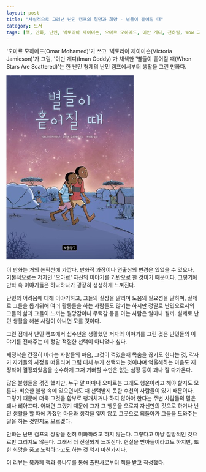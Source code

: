 ```yaml
---
layout: post
title: "사실적으로 그려낸 난민 캠프의 절망과 희망 - 별들이 흩어질 때"
category: 도서
tags: [책, 만화, 난민, 빅토리아 제이미슨, 오마르 모하메드, 이만 게디, 전하림, Wow 그래픽노블, 보물창고, 푸른책들, 북카페 책과 콩나무, 서평]
---
```


'오마르 모하메드(Omar Mohamed)'가 쓰고
'빅토리아 제이미슨(Victoria Jamieson)'가 그림,
'이만 게디(Iman Geddy)'가 채색한
'별들이 흩어질 때(When Stars Are Scattered)'는
한 난민 형제의 난민 캠프에서부터 생활을 그린 만화다.

![표지](/images/book/when-stars-are-scattered-comic-book-h480.jpg)

이 만화는 거의 논픽션에 가깝다.
만화적 과장이나 연출상의 변경은 있었을 수 있으나,
기본적으로는 저자인 '오마르' 자신의 이야기를 기반으로 한 것이기 때문이다.
그렇기에 만화 속 이야기들은 하나하나가 굉장히 생생하게 느껴진다.

난민의 어려움에 대해 이야기하고,
그들의 실상을 알리며 도움의 필요성을 말하며,
실제로 그들을 돕기위해 여러 활동들을 하는 사람들도 많기는 하지만
정말로 난민으로서의 그들의 삶과 그들이 느끼는 절망감이나 무력감 등을 아는 사람은 얼마나 될까.
실제로 난민 생활을 해본 사람이 아니면 모를 것이다.

그런 점에서 난민 캠프에서 십수년을 생활했던 저자의 이야기를 그린 것은
난민들의 이야기를 전해주는 데 정말 적절한 선택이 아니었나 싶다.

재정착을 간절히 바라는 사람들의 마음,
그것이 꺽였을때 목숨을 끊기도 한다는 것,
각자가 자기들의 사정을 떠올리며 그럼 대체 누가 선택되는 것이냐며 억울해하는 마음도
재정착이 결정되었음을 순수하게 그저 기뻐할 수만은 없는 심정 등이
꽤나 잘 다가온다.

많은 불행들을 겪긴 했지만,
누구 말 마따나 오마르는 그래도 행운아라고 해야 할지도 모른다.
비슷한 불행 속에 있으면서도 채 선택받지 못한 수천의 사람들이 있기 때문이다.
그렇기 때문에 더욱 그것을 함부로 팽개치거나 하지 않아야 한다는 주변 사람들의 말은 꽤나 뼈아프다.
어쩌면 그랬기 때문에 그가 그 행운을 오로지 자신만의 것으로 하거나
난민 생활을 할 때에 가졌던 마음과 생각을 잊지 않고
그곳으로 되돌아가 그들을 도와주는 일을 하는 것인지도 모르겠다.

만화는 난민 캠프의 상황을 전혀 미화하려고 하지 않는다.
그렇다고 마냥 절망적인 것으로만 그리지도 않는다.
그래서 더 진실되게 느껴진다.
현실을 받아들이라고도 하지만,
또한 희망을 품고 노력하라고도 하는 것 역시 마찬가지다.



<div class="im im-info">
이 리뷰는 북카페 책과 콩나무를 통해 출판사로부터 책을 받고 작성했다.
</div>
